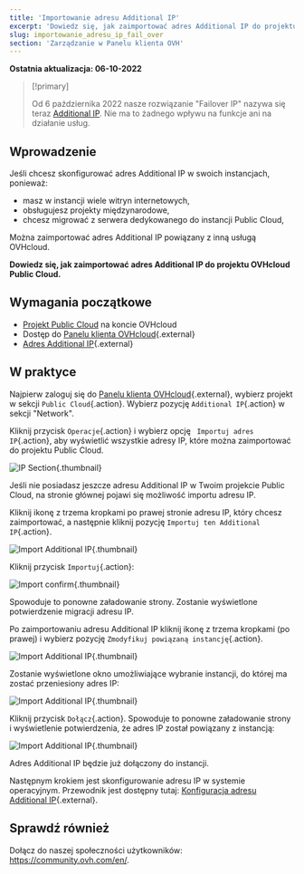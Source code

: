 ```yaml
---
title: 'Importowanie adresu Additional IP'
excerpt: 'Dowiedz się, jak zaimportować adres Additional IP do projektu OVHcloud Public Cloud.'
slug: importowanie_adresu_ip_fail_over
section: 'Zarządzanie w Panelu klienta OVH'
---
```


**Ostatnia aktualizacja: 06-10-2022**

> [!primary]
>
> Od 6 października 2022 nasze rozwiązanie "Failover IP" nazywa się teraz [Additional IP](https://www.ovhcloud.com/pl/network/additional-ip/). Nie ma to żadnego wpływu na funkcje ani na działanie usług.
>

## Wprowadzenie

Jeśli chcesz skonfigurować adres Additional IP w swoich instancjach, ponieważ:

- masz w instancji wiele witryn internetowych, 
- obsługujesz projekty międzynarodowe,
- chcesz migrować z serwera dedykowanego do instancji Public Cloud,

Można zaimportować adres Additional IP powiązany z inną usługą OVHcloud.

**Dowiedz się, jak zaimportować adres Additional IP do projektu OVHcloud Public Cloud.**

## Wymagania początkowe

- [Projekt Public Cloud](https://www.ovhcloud.com/pl/public-cloud/) na koncie OVHcloud
- Dostęp do [Panelu klienta OVHcloud](https://www.ovh.com/auth/?action=gotomanager&from=https://www.ovh.pl/&ovhSubsidiary=pl){.external}
- [Adres Additional IP](https://www.ovhcloud.com/pl/bare-metal/ip/){.external}

## W praktyce

Najpierw zaloguj się do [Panelu klienta OVHcloud](https://www.ovh.com/auth/?action=gotomanager&from=https://www.ovh.pl/&ovhSubsidiary=pl){.external}, wybierz projekt w sekcji `Public Cloud`{.action}. Wybierz pozycję `Additional IP`{.action} w sekcji "Network".

Kliknij przycisk `Operacje`{.action} i wybierz opcję ` Importuj adres IP`{.action}, aby wyświetlić wszystkie adresy IP, które można zaimportować do projektu Public Cloud.

![IP Section](images/import1.png){.thumbnail}

Jeśli nie posiadasz jeszcze adresu Additional IP w Twoim projekcie Public Cloud, na stronie głównej pojawi się możliwość importu adresu IP.

Kliknij ikonę z trzema kropkami po prawej stronie adresu IP, który chcesz zaimportować, a następnie kliknij pozycję `Importuj ten Additional IP`{.action}.

![Import Additional IP](images/import2.png){.thumbnail}

Kliknij przycisk `Importuj`{.action}:

![Import confirm](images/importconfirm.png){.thumbnail}

Spowoduje to ponowne załadowanie strony. Zostanie wyświetlone potwierdzenie migracji adresu IP.

Po zaimportowaniu adresu Additional IP kliknij ikonę z trzema kropkami (po prawej) i wybierz pozycję `Zmodyfikuj powiązaną instancję`{.action}.

![Import Additional IP](images/modifyinstance.png){.thumbnail}

Zostanie wyświetlone okno umożliwiające wybranie instancji, do której ma zostać przeniesiony adres IP:

![Import Additional IP](images/modifyinstance1.png){.thumbnail}

Kliknij przycisk `Dołącz`{.action}. Spowoduje to ponowne załadowanie strony i wyświetlenie potwierdzenia, że adres IP został powiązany z instancją:

![Import Additional IP](images/modifycompleted.png){.thumbnail}

Adres Additional IP będzie już dołączony do instancji.

Następnym krokiem jest skonfigurowanie adresu IP w systemie operacyjnym. Przewodnik jest dostępny tutaj: [Konfiguracja adresu Additional IP](https://docs.ovh.com/pl/public-cloud/konfiguracja-adresu-ip-failover/){.external}.

## Sprawdź również

Dołącz do naszej społeczności użytkowników: <https://community.ovh.com/en/>.
